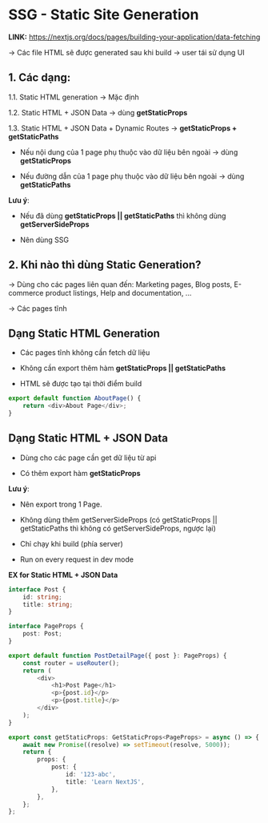 # SSG - Static Site Generation

**LINK:** https://nextjs.org/docs/pages/building-your-application/data-fetching

-> Các file HTML sẽ được generated sau khi build -> user tái sử dụng UI

## 1. Các dạng:

1.1. Static HTML generation -> Mặc định

1.2. Static HTML + JSON Data -> dùng **getStaticProps**

1.3. Static HTML + JSON Data + Dynamic Routes -> **getStaticProps + getStaticPaths**

-   Nếu nội dung của 1 page phụ thuộc vào dữ liệu bên ngoài -> dùng **getStaticProps**

-   Nếu đường dẫn của 1 page phụ thuộc vào dữ liệu bên ngoài -> dùng **getStaticPaths**

**Lưu ý**:

-   Nếu đã dùng **getStaticProps || getStaticPaths** thì không dùng **getServerSideProps**

-   Nên dùng SSG

## 2. Khi nào thì dùng **Static Generation**?

-> Dùng cho các pages liên quan đến: Marketing pages, Blog posts, E-commerce product listings, Help and documentation, ...

-> Các pages tĩnh

## Dạng **Static HTML Generation**

-   Các pages tĩnh không cần fetch dữ liệu

-   Không cần export thêm hàm **getStaticProps || getStaticPaths**

-   HTML sẽ được tạo tại thời điểm build

```ts
export default function AboutPage() {
    return <div>About Page</div>;
}
```

## Dạng **Static HTML + JSON Data**

-   Dùng cho các page cần get dữ liệu từ api

-   Có thêm export hàm **getStaticProps**

**Lưu ý**:

-   Nên export trong 1 Page.

-   Không dùng thêm getServerSideProps (có getStaticProps || getStaticPaths thì không có getServerSideProps, ngược lại)

-   Chỉ chạy khi build (phía server)

-   Run on every request in dev mode

**EX for Static HTML + JSON Data**

```ts
interface Post {
    id: string;
    title: string;
}

interface PageProps {
    post: Post;
}

export default function PostDetailPage({ post }: PageProps) {
    const router = useRouter();
    return (
        <div>
            <h1>Post Page</h1>
            <p>{post.id}</p>
            <p>{post.title}</p>
        </div>
    );
}

export const getStaticProps: GetStaticProps<PageProps> = async () => {
    await new Promise((resolve) => setTimeout(resolve, 5000));
    return {
        props: {
            post: {
                id: '123-abc',
                title: 'Learn NextJS',
            },
        },
    };
};
```
